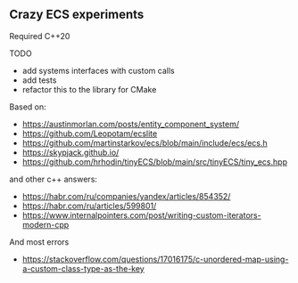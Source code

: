 ## Crazy ECS experiments

Required C++20

TODO
- add systems interfaces with custom calls
- add tests
- refactor this to the library for CMake

Based on:
- https://austinmorlan.com/posts/entity_component_system/
- https://github.com/Leopotam/ecslite
- https://github.com/martinstarkov/ecs/blob/main/include/ecs/ecs.h
- https://skypjack.github.io/
- https://github.com/hrhodin/tinyECS/blob/main/src/tinyECS/tiny_ecs.hpp

and other c++ answers:
- https://habr.com/ru/companies/yandex/articles/854352/
- https://habr.com/ru/articles/599801/
- https://www.internalpointers.com/post/writing-custom-iterators-modern-cpp

And most errors
- https://stackoverflow.com/questions/17016175/c-unordered-map-using-a-custom-class-type-as-the-key


